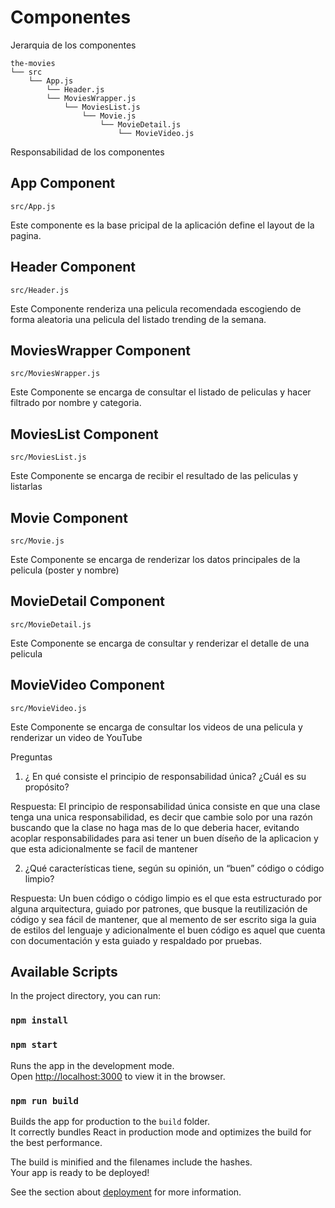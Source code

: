 # Componentes

Jerarquia de los componentes

```
the-movies
└── src
    └── App.js
        └── Header.js
        └── MoviesWrapper.js
            └── MoviesList.js
                └── Movie.js
                    └── MovieDetail.js
                        └── MovieVideo.js
```

Responsabilidad de los componentes

## App Component

```
src/App.js
```
Este componente es la base pricipal de la aplicación define el layout de la pagina.


## Header Component

```
src/Header.js
```
Este Componente renderiza una pelicula recomendada escogiendo de forma aleatoria una pelicula del listado trending de la semana.


## MoviesWrapper Component

```
src/MoviesWrapper.js
```
Este Componente se encarga de consultar el listado de peliculas y hacer filtrado por nombre y categoria.


## MoviesList Component

```
src/MoviesList.js
```
Este Componente se encarga de recibir el resultado de las peliculas y listarlas


## Movie Component

```
src/Movie.js
```
Este Componente se encarga de renderizar los datos principales de la pelicula (poster y nombre)

## MovieDetail Component

```
src/MovieDetail.js
```
Este Componente se encarga de consultar y renderizar el detalle de una pelicula


## MovieVideo Component

```
src/MovieVideo.js
```
Este Componente se encarga de consultar los videos de una pelicula y renderizar un video de YouTube


Preguntas

1. ¿ En qué consiste el principio de responsabilidad única? ¿Cuál es su propósito?

Respuesta: El principio de responsabilidad única consiste en que una clase tenga una unica responsabilidad, es decir que cambie solo por una razón buscando que la clase no haga mas de lo que deberia hacer,
evitando acoplar responsabilidades para asi tener un buen díseño de la aplicacion y que esta adicionalmente se facil de mantener

2. ¿Qué características tiene, según su opinión, un “buen” código o código limpio?

Respuesta: Un buen código o código limpio es el que esta estructurado por alguna arquitectura, guiado por patrones, que busque la reutilización de código y sea fácil de mantener, que al memento de ser escrito siga la guia de estilos del lenguaje y 
adicionalmente el buen código es aquel que cuenta con documentación y esta guiado y respaldado por pruebas.


## Available Scripts
In the project directory, you can run:

### `npm install`
### `npm start`

Runs the app in the development mode.<br>
Open [http://localhost:3000](http://localhost:3000) to view it in the browser.


### `npm run build`

Builds the app for production to the `build` folder.<br>
It correctly bundles React in production mode and optimizes the build for the best performance.

The build is minified and the filenames include the hashes.<br>
Your app is ready to be deployed!

See the section about [deployment](https://facebook.github.io/create-react-app/docs/deployment) for more information.


